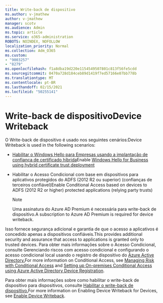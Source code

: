 ```yaml
---
title: Write-back de dispositivo
ms.author: v-jmathew
author: v-jmathew
manager: scotv
ms.audience: Admin
ms.topic: article
ms.service: o365-administration
ROBOTS: NOINDEX, NOFOLLOW
localization_priority: Normal
ms.collection: Adm_O365
ms.custom:
- "9003257"
- "8279"
ms.openlocfilehash: f1a8dba19d220e1154549507801c813f56fe5cdd
ms.sourcegitcommit: 0470a728d184ceb89d1419f7ed57166e07bb778b
ms.translationtype: MT
ms.contentlocale: pt-BR
ms.lasthandoff: 02/15/2021
ms.locfileid: "50255141"
---
```

# <a name="device-writeback"></a><span data-ttu-id="50270-102">Write-back de dispositivo</span><span class="sxs-lookup"><span data-stu-id="50270-102">Device Writeback</span></span>

<span data-ttu-id="50270-103">O Write-back de dispositivo é usado nos seguintes cenários:</span><span class="sxs-lookup"><span data-stu-id="50270-103">Device Writeback is used in the following scenarios:</span></span>

- <span data-ttu-id="50270-104">[Habilitar o Windows Hello para Empresas usando a implantação de confiança de certificado híbrida](https://docs.microsoft.com/windows/security/identity-protection/hello-for-business/hello-hybrid-cert-trust-prereqs#device-registration)</span><span class="sxs-lookup"><span data-stu-id="50270-104">Enable [Windows Hello for Business using hybrid certificate trust deployment](https://docs.microsoft.com/windows/security/identity-protection/hello-for-business/hello-hybrid-cert-trust-prereqs#device-registration)</span></span>
- <span data-ttu-id="50270-105">Habilitar o Acesso Condicional com base em dispositivos para aplicativos protegidos do ADFS (2012 R2 ou superior) (confianças de terceiros confiável)</span><span class="sxs-lookup"><span data-stu-id="50270-105">Enable Conditional Access based on devices to ADFS (2012 R2 or higher) protected applications (relying party trusts)</span></span>

    > [!NOTE]
    > <span data-ttu-id="50270-106">Uma assinatura do Azure AD Premium é necessária para write-back de dispositivo.</span><span class="sxs-lookup"><span data-stu-id="50270-106">A subscription to Azure AD Premium is required for device writeback.</span></span>

<span data-ttu-id="50270-107">Isso fornece segurança adicional e garantia de que o acesso a aplicativos é concedido apenas a dispositivos confiáveis.</span><span class="sxs-lookup"><span data-stu-id="50270-107">This provides additional security and assurance that access to applications is granted only to trusted devices.</span></span> <span data-ttu-id="50270-108">Para obter mais informações sobre [](https://docs.microsoft.com/azure/active-directory/conditional-access/overview) o Acesso Condicional, consulte Gerenciando riscos com acesso condicional e configurando o acesso condicional local usando o registro de dispositivo do [Azure Active Directory.](https://docs.microsoft.com/azure/active-directory/devices/overview)</span><span class="sxs-lookup"><span data-stu-id="50270-108">For more information on Conditional Access, see [Managing Risk with Conditional Access](https://docs.microsoft.com/azure/active-directory/conditional-access/overview) and [Setting up On-premises Conditional Access using Azure Active Directory Device Registration](https://docs.microsoft.com/azure/active-directory/devices/overview).</span></span>

<span data-ttu-id="50270-109">Para obter mais informações sobre como habilitar o write-back de dispositivo para dispositivos, consulte [Habilitar o write-back de dispositivo.](https://docs.microsoft.com/azure/active-directory/hybrid/how-to-connect-device-writeback)</span><span class="sxs-lookup"><span data-stu-id="50270-109">For more information on Enabling Device Writeback for Devices, see [Enable Device Writeback](https://docs.microsoft.com/azure/active-directory/hybrid/how-to-connect-device-writeback).</span></span>
